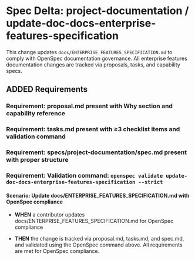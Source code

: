 # Spec Delta: project-documentation / update-doc-docs-enterprise-features-specification

This change updates `docs/ENTERPRISE_FEATURES_SPECIFICATION.md` to comply with OpenSpec documentation governance. All enterprise features documentation changes are tracked via proposals, tasks, and capability specs.

## ADDED Requirements

### Requirement: proposal.md present with Why section and capability reference

### Requirement: tasks.md present with ≥3 checklist items and validation command

### Requirement: specs/project-documentation/spec.md present with proper structure

### Requirement: Validation command: `openspec validate update-doc-docs-enterprise-features-specification --strict`

#### Scenario: Update docs/ENTERPRISE_FEATURES_SPECIFICATION.md with OpenSpec compliance

- **WHEN** a contributor updates docs/ENTERPRISE_FEATURES_SPECIFICATION.md for OpenSpec compliance

- **THEN** the change is tracked via proposal.md, tasks.md, and spec.md, and validated using the OpenSpec command above. All requirements are met for OpenSpec compliance.
